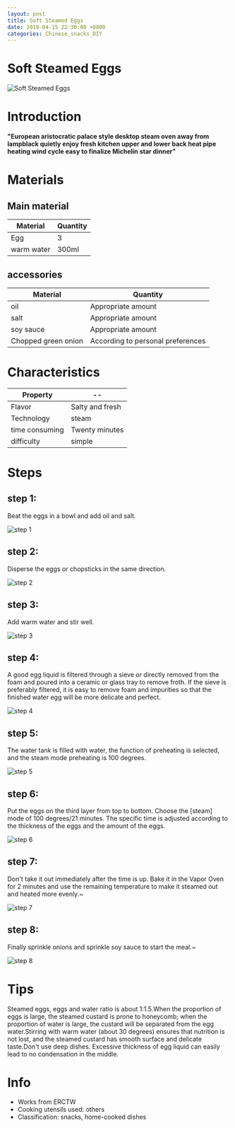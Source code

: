 ```yaml
---
layout: post
title: Soft Steamed Eggs
date: 2019-04-15 22:30:00 +0800
categories: Chinese_snacks_DIY
---
```


# Soft Steamed Eggs

![Soft Steamed Eggs]({{site.baseurl}}/img/449646/449646.jpg)

# Introduction

**"European aristocratic palace style desktop steam oven away from lampblack quietly enjoy fresh kitchen upper and lower back heat pipe heating wind cycle easy to finalize Michelin star dinner"**

# Materials


## Main material

Material|Quantity
--|--
Egg|3
warm water|300ml

## accessories

Material|Quantity
--|--
oil|Appropriate amount
salt|Appropriate amount
soy sauce|Appropriate amount
Chopped green onion|According to personal preferences

# Characteristics

Property|--
--|--
Flavor|Salty and fresh
Technology|steam
time consuming|Twenty minutes
difficulty|simple

# Steps

## step 1:

Beat the eggs in a bowl and add oil and salt.

![step 1]({{site.baseurl}}/img/449646/1.jpg)

## step 2:

Disperse the eggs or chopsticks in the same direction.

![step 2]({{site.baseurl}}/img/449646/2.jpg)

## step 3:

Add warm water and stir well.

![step 3]({{site.baseurl}}/img/449646/3.jpg)

## step 4:

A good egg liquid is filtered through a sieve or directly removed from the foam and poured into a ceramic or glass tray to remove froth. If the sieve is preferably filtered, it is easy to remove foam and impurities so that the finished water egg will be more delicate and perfect.

![step 4]({{site.baseurl}}/img/449646/4.jpg)

## step 5:

The water tank is filled with water, the function of preheating is selected, and the steam mode preheating is 100 degrees.

![step 5]({{site.baseurl}}/img/449646/5.jpg)

## step 6:

Put the eggs on the third layer from top to bottom. Choose the [steam] mode of 100 degrees/21 minutes. The specific time is adjusted according to the thickness of the eggs and the amount of the eggs.

![step 6]({{site.baseurl}}/img/449646/6.jpg)

## step 7:

Don't take it out immediately after the time is up. Bake it in the Vapor Oven for 2 minutes and use the remaining temperature to make it steamed out and heated more evenly.~

![step 7]({{site.baseurl}}/img/449646/7.jpg)

## step 8:

Finally sprinkle onions and sprinkle soy sauce to start the meal.~

![step 8]({{site.baseurl}}/img/449646/8.jpg)

# Tips

Steamed eggs, eggs and water ratio is about 1:1.5.When the proportion of eggs is large, the steamed custard is prone to honeycomb; when the proportion of water is large, the custard will be separated from the egg water.Stirring with warm water (about 30 degrees) ensures that nutrition is not lost, and the steamed custard has smooth surface and delicate taste.Don't use deep dishes. Excessive thickness of egg liquid can easily lead to no condensation in the middle.

# Info

- Works from ERCTW
- Cooking utensils used: others
- Classification: snacks, home-cooked dishes